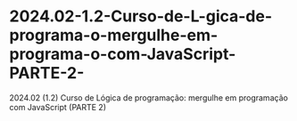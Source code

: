 # 2024.02-1.2-Curso-de-L-gica-de-programa-o-mergulhe-em-programa-o-com-JavaScript-PARTE-2-
2024.02 (1.2) Curso de Lógica de programação: mergulhe em programação com JavaScript (PARTE 2)
